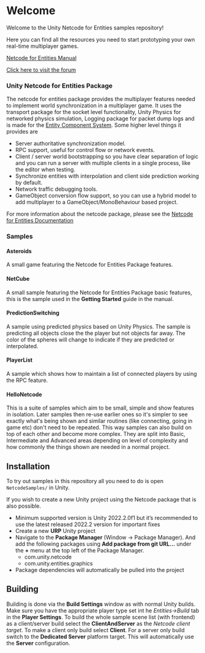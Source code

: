 # Welcome

Welcome to the Unity Netcode for Entities samples repository!

Here you can find all the resources you need to start prototyping
your own real-time multiplayer games.

[Netcode for Entities Manual](https://docs.unity3d.com/Packages/com.unity.netcode@latest)

[Click here to visit the forum](https://forum.unity.com/forums/dots-netcode.425/)

### Unity Netcode for Entities Package
The netcode for entities package provides the multiplayer features needed to implement
world synchronization in a multiplayer game. It uses the transport package
for the socket level functionality, Unity Physics for networked physics simulation, Logging package for packet dump logs and is made for the [Entity Component System](https://docs.unity3d.com/Packages/com.unity.entities@latest).
Some higher level things it provides are

* Server authoritative synchronization model.
* RPC support, useful for control flow or network events.
* Client / server world bootstrapping so you have clear separation of logic and you can run a server with multiple clients in a single process, like the editor when testing.
* Synchronize entities with interpolation and client side prediction working by default.
* Network traffic debugging tools.
* GameObject conversion flow support, so you can use a hybrid model to add multiplayer to a GameObject/MonoBehaviour based project.

For more information about the netcode package, please see the [Netcode for Entities Documentation](https://docs.unity3d.com/Packages/com.unity.netcode@latest)

### Samples

#### Asteroids
A small game featuring the Netcode for Entities Package features.

#### NetCube
A small sample featuring the Netcode for Entities Package basic features, this is the sample used in the __Getting Started__ guide in the manual.

#### PredictionSwitching
A sample using predicted physics based on Unity Physics. The sample is predicting all objects close the the player but not objects far away. The color of the spheres will change to indicate if they are predicted or interpolated.

#### PlayerList
A sample which shows how to maintain a list of connected players by using the RPC feature.

#### HelloNetcode
This is a suite of samples which aim to be small, simple and show features in isolation. Later samples then re-use earlier ones so it's simpler to see exactly what's being shown and similar routines (like connecting, going in game etc) don't need to be repeated. This way samples can also build on top of each other and become more complex. They are split into Basic, Intermediate and Advanced areas depending on level of complexity and how commonly the things shown are needed in a normal project.

## Installation

To try out samples in this repository all you need to do is open `NetcodeSamples/` in Unity.

If you wish to create a new Unity project using the Netcode package that is also possible.

* Minimum supported version is Unity 2022.2.0f1 but it’s recommended to use the latest released 2022.2 version for important fixes
* Create a new **URP** Unity project
* Navigate to the **Package Manager** (Window -> Package Manager). And add the following packages using **Add package from git URL...** under the **+** menu at the top left of the Package Manager.
  * com.unity.netcode
  * com.unity.entities.graphics
* Package dependencies will automatically be pulled into the project

## Building

Building is done via the **Build Settings** window as with normal Unity builds. Make sure you have the appropriate player type set int he _Entities->Build_ tab in the **Player Settings**. To build the whole sample scene list (with frontend) as a client/server build select the **ClientAndServer** as the *Netcode client target*. To make a client only build select **Client**. For a server only build switch to the **Dedicated Server** platform target. This will automatically use the **Server** configuration.
